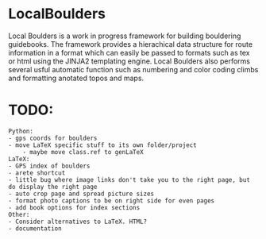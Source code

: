 # LocalBoulders
 Local Boulders is a work in progress framework for building bouldering guidebooks. The framework provides a hierachical data structure for route information in a format which can easily be passed to formats such as tex or html using the JINJA2 templating engine. Local Boulders also performs several usful automatic function such as numbering and color coding climbs and formatting anotated topos and maps. 

# TODO:
	Python:
	- gps coords for boulders
	- move LaTeX specific stuff to its own folder/project
        - maybe move class.ref to genLaTeX
    LaTeX:
    - GPS index of boulders
    - arete shortcut
	- little bug where image links don't take you to the right page, but do display the right page
	- auto crop page and spread picture sizes
	- format photo captions to be on right side for even pages
	- add book options for index sections
    Other:
    - Consider alternatives to LaTeX. HTML?
    - documentation